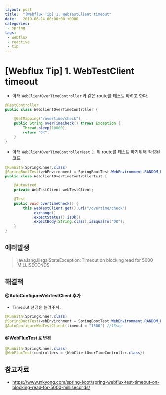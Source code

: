 ```yaml
---
layout: post
title:  "[Webflux Tip] 1. WebTestClient timeout"
date:   2019-06-24 00:00:00 +0900
categories:
 - spring
tags: 
 - webflux
 - reactive
 - tip
---
```


# [Webflux Tip] 1. WebTestClient timeout
- 아래 `WebClientOverTimeController` 와 같은 route를 테스트 하려고 한다.

```java
@RestController
public class WebClientOverTimeController {

	@GetMapping("/overtime/check")
	public String overTimeCheck() throws Exception {
		Thread.sleep(10000);
		return "OK";
	}
}
```

- 아래 `WebClientOverTimeControllerTest` 는 위 route를 테스트 하기위해 작성된 코드

```java
@RunWith(SpringRunner.class)
@SpringBootTest(webEnvironment = SpringBootTest.WebEnvironment.RANDOM_PORT)
public class WebClientOverTimeControllerTest {

	@Autowired
	private WebTestClient webTestClient;

	@Test
	public void overtimeCheck() {
		this.webTestClient.get().uri("/overtime/check")
			.exchange()
			.expectStatus().isOk()
			.expectBody(String.class).isEqualTo("OK");
	}
}
```

## 에러발생
> java.lang.IllegalStateException: Timeout on blocking read for 5000 MILLISECONDS

## 해결책
#### @AutoConfigureWebTestClient 추가
- Timeout 설정을 늘려주자.

```java
@RunWith(SpringRunner.class)
@SpringBootTest(webEnvironment = SpringBootTest.WebEnvironment.RANDOM_PORT)
@AutoConfigureWebTestClient(timeout = "1500") //15sec
```

#### @WebFluxTest 로 변경

```java
@RunWith(SpringRunner.class)
@WebFluxTest(controllers = {WebClientOverTimeController.class})
```

## 참고자료
- https://www.mkyong.com/spring-boot/spring-webflux-test-timeout-on-blocking-read-for-5000-milliseconds/